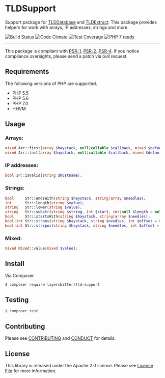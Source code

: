 # TLDSupport

Support package for [TLDDatabase](https://github.com/layershifter/TLDDatabase) and [TLDExtract](https://github.com/layershifter/TLDExtract). This package provides helpers for work with arrays, IP addresses, strings and more.

[![Build Status](https://travis-ci.org/layershifter/TLDSupport.svg)](https://travis-ci.org/layershifter/TLDSupport) [![Code Climate](https://codeclimate.com/github/layershifter/TLDSupport/badges/gpa.svg)](https://codeclimate.com/github/layershifter/TLDSupport) [![Test Coverage](https://codeclimate.com/github/layershifter/TLDSupport/badges/coverage.svg)](https://codeclimate.com/github/layershifter/TLDSupport/coverage) [![PHP 7 ready](http://php7ready.timesplinter.ch/layershifter/TLDSupport/master/badge.svg)](https://travis-ci.org/layershifter/TLDSupport})

---

This package is compliant with [PSR-1][], [PSR-2][], [PSR-4][]. If you notice compliance oversights, please send a patch via pull request.

## Requirements

The following versions of PHP are supported.

* PHP 5.5
* PHP 5.6
* PHP 7.0
* HHVM

## Usage

### Arrays:
```php
mixed Arr::first(array $haystack, null|callable $callback, mixed $default);
mixed Arr::last(array $haystack, null|callable $callback, mixed $default);
```
### IP addresses:
```php
bool IP::isValid(string $hostname);
```
### Strings:
```php
bool     Str::endsWith(string $haystack, string|array $needles);
int      Str::length(string $value);
string   Str::lower(string $value);
string   Str::substr(string $string, int $start, int|null $length = null);
bool     Str::startsWith(string $haystack, string|array $needles);
bool|int Str::strpos(string $haystack, string $needles, int $offset = 0);
bool|int Str::strrpos(string $haystack, string $needles, int $offset = 0);
```
### Mixed:
```php
mixed Mixed::value(mixed $value);
```
## Install

Via Composer

``` bash
$ composer require layershifter/tld-support
```

## Testing
``` bash
$ composer test
```

## Contributing

Please see [CONTRIBUTING](CONTRIBUTING.md) and [CONDUCT](CONDUCT.md) for details.

## License

This library is released under the Apache 2.0 license. Please see [License File](LICENSE) for more information.

[PSR-1]: https://github.com/php-fig/fig-standards/blob/master/accepted/PSR-1-basic-coding-standard.md
[PSR-2]: https://github.com/php-fig/fig-standards/blob/master/accepted/PSR-2-coding-style-guide.md
[PSR-4]: https://github.com/php-fig/fig-standards/blob/master/accepted/PSR-4-autoloader.md
